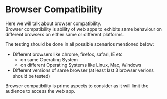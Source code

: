 # Browser Compatibility

Here we will talk about browser compatibility.  
Browser compatibility is ability of web apps to exhibits same behaviour on different browsers on either same or different platforms. 
  
The testing should be done in all possible scenarios mentioned below:
- Different browsers like chrome, firefox, safari, IE etc
  - on same Operating System
  - on different Operating Systems like Linux, Mac, Windows
- Different versions of same browser (at least last 3 browser verions should be tested)

Browser compatibility is prime aspects to consider as it will limit the audience to access the web app.
